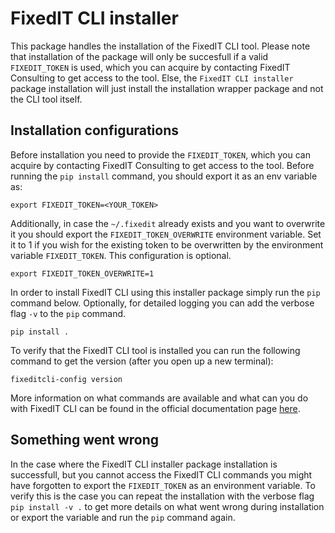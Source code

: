 # FixedIT CLI installer
This package handles the installation of the FixedIT CLI tool. Please note that installation of the package will only be succesfull if a valid `FIXEDIT_TOKEN` is used, which you can acquire by contacting FixedIT Consulting to get access to the tool. Else, the `FixedIT CLI installer` package installation will just install the installation wrapper package and not the CLI tool itself.

## Installation configurations

Before installation you need to provide the `FIXEDIT_TOKEN`, which you can acquire by contacting FixedIT Consulting to get access to the tool. Before running the `pip install` command, you should export it as an env variable as:
```
export FIXEDIT_TOKEN=<YOUR_TOKEN>
``` 

Additionally, in case the `~/.fixedit` already exists and you want to overwrite it you should export the `FIXEDIT_TOKEN_OVERWRITE` environment variable. 
Set it to 1 if you wish for the existing token to be overwritten by the environment variable `FIXEDIT_TOKEN`. This configuration is optional.
```
export FIXEDIT_TOKEN_OVERWRITE=1
```

In order to install FixedIT CLI using this installer package simply run the `pip` command below.
Optionally, for detailed logging you can add the verbose flag `-v` to the `pip` command.
```
pip install .
```

To verify that the FixedIT CLI tool is installed you can run the following command to get the version
(after you open up a new terminal):
```
fixeditcli-config version
```

More information on what commands are available and what can you do with FixedIT CLI can be found in the official documentation page [here](https://github.com/fixedit-ai/fappcli-readme).

## Something went wrong
In the case where the FixedIT CLI installer package installation is successfull, but you cannot access the FixedIT CLI commands you might have forgotten to export the `FIXEDIT_TOKEN` as an environment variable. To verify this is the case you can repeat the installation with the verbose flag `pip install -v .` to get more details on what went wrong during installation or export the variable and run the `pip` command again.



